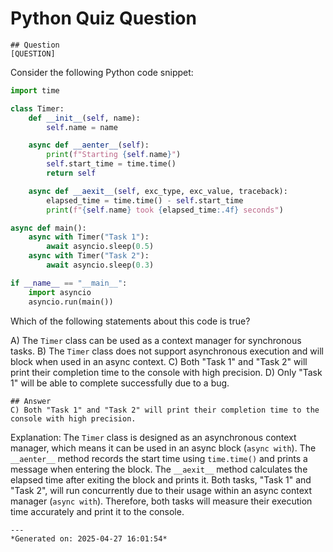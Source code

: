 # Python Quiz Question
    
    ## Question
    [QUESTION]
Consider the following Python code snippet:

```python
import time

class Timer:
    def __init__(self, name):
        self.name = name

    async def __aenter__(self):
        print(f"Starting {self.name}")
        self.start_time = time.time()
        return self

    async def __aexit__(self, exc_type, exc_value, traceback):
        elapsed_time = time.time() - self.start_time
        print(f"{self.name} took {elapsed_time:.4f} seconds")

async def main():
    async with Timer("Task 1"):
        await asyncio.sleep(0.5)
    async with Timer("Task 2"):
        await asyncio.sleep(0.3)

if __name__ == "__main__":
    import asyncio
    asyncio.run(main())
```

Which of the following statements about this code is true?

A) The `Timer` class can be used as a context manager for synchronous tasks.
B) The `Timer` class does not support asynchronous execution and will block when used in an async context.
C) Both "Task 1" and "Task 2" will print their completion time to the console with high precision.
D) Only "Task 1" will be able to complete successfully due to a bug.
    
    ## Answer
    C) Both "Task 1" and "Task 2" will print their completion time to the console with high precision.

Explanation: The `Timer` class is designed as an asynchronous context manager, which means it can be used in an async block (`async with`). The `__aenter__` method records the start time using `time.time()` and prints a message when entering the block. The `__aexit__` method calculates the elapsed time after exiting the block and prints it. Both tasks, "Task 1" and "Task 2", will run concurrently due to their usage within an async context manager (`async with`). Therefore, both tasks will measure their execution time accurately and print it to the console.
    
    ---
    *Generated on: 2025-04-27 16:01:54*
    